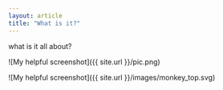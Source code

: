```yaml
---
layout: article
title: "What is it?"
---
```

what is it all about?

![My helpful screenshot]({{ site.url }}/pic.png)

![My helpful screenshot]({{ site.url }}/images/monkey_top.svg)

